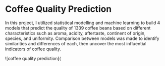 # Coffee Quality Prediction
In this project, I utilized statistical modelling and machine learning to build 4 models that predict the quality of 1339 coffee beans based on different characteristics such as aroma, acidity, aftertaste, continent of origin, species, and uniformity. Comparison between models was made to identify similarities and differences of each, then uncover the most influential indicators of coffee quality.

![coffee quality prediction](
